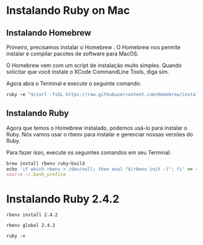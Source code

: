 # Instalando Ruby on Mac

## Instalando Homebrew
Primeiro, precisamos instalar o Homebrew . O Homebrew nos permite instalar e compilar pacotes de software para MacOS.

O Homebrew vem com um script de instalação muito simples. Quando solicitar que você instale o XCode CommandLine Tools, diga sim.

Agora abra o Terminal e execute o seguinte comando:

```ruby
ruby -e "$(curl -fsSL https://raw.githubusercontent.com/Homebrew/install/master/install)"
```

## Instalando Ruby
Agora que temos o Homebrew instalado, podemos usá-lo para instalar o Ruby. Nós vamos usar o rbenv para instalar e gerenciar nossas versões do Ruby.

Para fazer isso, execute os seguintes comandos em seu Terminal:

```ruby
brew install rbenv ruby-build
echo 'if which rbenv > /dev/null; then eval "$(rbenv init -)"; fi' >> ~/.bash_profile
source ~/.bash_profile
```

# Instalando Ruby 2.4.2
```
rbenv install 2.4.2
```

```
rbenv global 2.4.2
```

```
ruby -v
```

